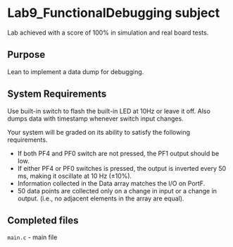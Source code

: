 # Lab9_FunctionalDebugging subject

Lab achieved with a score of 100% in simulation and real board tests.

## Purpose
Lean to implement a data dump for debugging.

## System Requirements
Use built-in switch to flash the built-in LED at 10Hz or leave it off. 
Also dumps data with timestamp whenever switch input changes.

Your system will be graded on its ability to satisfy the following requirements.

- If both PF4 and PF0 switch are not pressed, the PF1 output should be low.
- If either PF4 or PF0 switches is pressed, the output is inverted every 50 ms, making it oscillate at 10 Hz (±10%).
- Information collected in the Data array matches the I/O on PortF.
- 50 data points are collected only on a change in input or a change in output. (i.e., no adjacent elements in the array are equal).

## Completed files

`main.c` - main file
